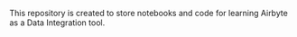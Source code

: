 This repository is created to store notebooks and code for learning Airbyte as a Data Integration tool.
